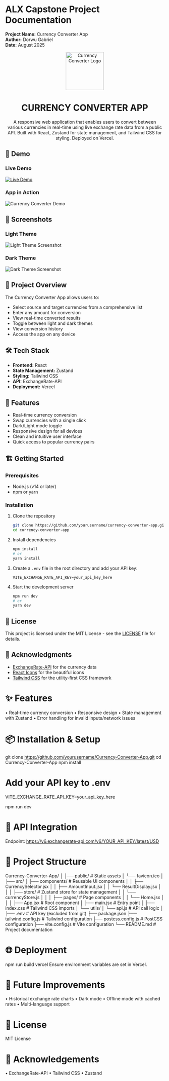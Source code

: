# ALX Capstone Project Documentation
**Project Name:** Currency Converter App  
**Author:** Dorwu Gabriel  
**Date:** August 2025

<div align="center">
  <img src="./src/assets/logo.png" alt="Currency Converter Logo" width="120" />
  
  # CURRENCY CONVERTER APP
  
  A responsive web application that enables users to convert between various currencies in real-time using live exchange rate data from a public API. 
  Built with React, Zustand for state management, and Tailwind CSS for styling. Deployed on Vercel.
</div>

## 🎥 Demo

### Live Demo
[![Live Demo](https://img.shields.io/badge/View-Live%20Demo-green?style=for-the-badge)](https://your-vercel-app-url.vercel.app)

### App in Action
![Currency Converter Demo](./src/assets/CurrencyApp-Demo.gif)

## 📸 Screenshots

### Light Theme
![Light Theme Screenshot](./src/assets/CurrencyApp-Screenshot.png)

### Dark Theme
![Dark Theme Screenshot](./src/assets/CurrencyApp-Dark-Screenshot.png)

## 📌 Project Overview
The Currency Converter App allows users to:
- Select source and target currencies from a comprehensive list
- Enter any amount for conversion
- View real-time converted results
- Toggle between light and dark themes
- View conversion history
- Access the app on any device

## 🛠 Tech Stack
- **Frontend:** React
- **State Management:** Zustand
- **Styling:** Tailwind CSS
- **API:** ExchangeRate-API
- **Deployment:** Vercel

## 🚀 Features
- Real-time currency conversion
- Swap currencies with a single click
- Dark/Light mode toggle
- Responsive design for all devices
- Clean and intuitive user interface
- Quick access to popular currency pairs

## 🏗️ Getting Started

### Prerequisites
- Node.js (v14 or later)
- npm or yarn

### Installation
1. Clone the repository
   ```bash
   git clone https://github.com/yourusername/currency-converter-app.git
   cd currency-converter-app
   ```
2. Install dependencies
   ```bash
   npm install
   # or
   yarn install
   ```
3. Create a `.env` file in the root directory and add your API key:
   ```
   VITE_EXCHANGE_RATE_API_KEY=your_api_key_here
   ```
4. Start the development server
   ```bash
   npm run dev
   # or
   yarn dev
   ```

## 📝 License
This project is licensed under the MIT License - see the [LICENSE](LICENSE) file for details.

## 🙏 Acknowledgments
- [ExchangeRate-API](https://www.exchangerate-api.com/) for the currency data
- [React Icons](https://react-icons.github.io/react-icons/) for the beautiful icons
- [Tailwind CSS](https://tailwindcss.com/) for the utility-first CSS framework
# ✨ Features
•	Real-time currency conversion
•	Responsive design
•	State management with Zustand
•	Error handling for invalid inputs/network issues

# 📦 Installation & Setup
git clone https://github.com/yourusername/Currency-Converter-App.git
cd Currency-Converter-App
npm install

# Add your API key to .env
VITE_EXCHANGE_RATE_API_KEY=your_api_key_here

npm run dev

# 🔗 API Integration
Endpoint:
https://v6.exchangerate-api.com/v6/YOUR_API_KEY/latest/USD

# 📂 Project Structure
Currency-Converter-App/
│
├── public/                 # Static assets
│   └── favicon.ico
│
├── src/
│   ├── components/         # Reusable UI components
│   │   ├── CurrencySelector.jsx
│   │   ├── AmountInput.jsx
│   │   └── ResultDisplay.jsx
│   │
│   ├── store/              # Zustand store for state management
│   │   └── currencyStore.js
│   │
│   ├── pages/              # Page components
│   │   └── Home.jsx
│   │
│   ├── App.jsx             # Root component
│   ├── main.jsx            # Entry point
│   ├── index.css           # Tailwind CSS imports
│   └── utils/
│       └── api.js          # API call logic
│
├── .env                    # API key (excluded from git)
├── package.json
├── tailwind.config.js      # Tailwind configuration
├── postcss.config.js       # PostCSS configuration
├── vite.config.js          # Vite configuration
└── README.md               # Project documentation

# 🌐 Deployment
npm run build
vercel
Ensure environment variables are set in Vercel.

# 🔮 Future Improvements
•	Historical exchange rate charts
•	Dark mode
•	Offline mode with cached rates
•	Multi-language support

# 📜 License
MIT License

# 🙏 Acknowledgements
•	ExchangeRate-API
•	Tailwind CSS
•	Zustand

